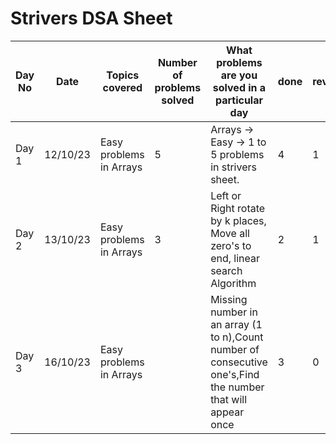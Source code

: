 # Strivers DSA Sheet 


|Day No |Date|Topics covered|Number of problems solved|What problems are you solved in a particular day|done|revist|
|------|-------|--------|--------|--------|--------|---|
|Day 1|12/10/23|Easy problems in Arrays|5|Arrays -> Easy -> 1 to 5 problems in strivers sheet.| 4 |1|
|Day 2|13/10/23|Easy problems in Arrays|3|Left or Right rotate by k places, Move all zero's to end, linear search Algorithm| 2|1| 
|Day 3| 16/10/23|Easy problems in Arrays| |Missing number in an array (1 to n),Count number of consecutive one's,Find the number that will appear once| 3 | 0  |
